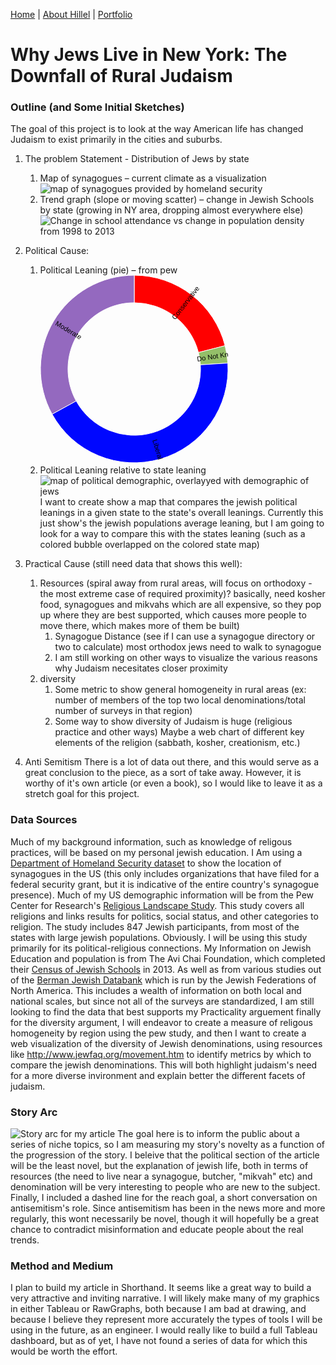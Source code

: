 [Home](https://hhochszt.github.io/94870-Portfolio) | [About Hillel](AboutHillel.md) | [Portfolio](Portfolio.md)

# Why Jews Live in New York: The Downfall of Rural Judaism

### Outline (and Some Initial Sketches)
The goal of this project is to look at the way American life has changed Judaism to exist primarily in the cities and suburbs.

1.	The problem Statement - Distribution of Jews by state
      1.	Map of synagogues – current climate as a visualization
      ![map of synagogues provided by homeland security](https://dl3.pushbulletusercontent.com/qPHHjQfB8pzXAiXf2XzSL3fVScjCaNN5/Synagogues%20in%20us%20draft.jpg)
      1.	Trend graph (slope or moving scatter) – change in Jewish Schools by state (growing in NY area, dropping almost everywhere else)
      ![Change in school attendance vs change in population density from 1998 to 2013](https://dl3.pushbulletusercontent.com/5HGQw8BDB0diJ51faY1QDPhiJV9sfuJq/20200209_124542.jpg)
      
1.	Political Cause:
      1.	Political Leaning (pie) – from pew
            <svg width="300" height="300" xmlns="http://www.w3.org/2000/svg"><g transform="translate(150, 150)"><g display="none"><path d="M6.4946704217662e-15,-106.06601717798213A106.06601717798213,106.06601717798213,0,1,1,-6.4946704217662e-15,106.06601717798213A106.06601717798213,106.06601717798213,0,1,1,6.4946704217662e-15,-106.06601717798213Z" style="stroke: rgb(255, 255, 255); fill: rgb(255, 0, 0); fill-rule: evenodd;"></path><text transform="translate(3.2473352108831e-15,53.033008588991066)rotate(90)" text-anchor="middle" dx="6" dy=".35em" style="font-size: 11px; font-family: Arial, Helvetica;"></text><title>undefined: none</title></g><g><path d="M9.184850993605149e-15,-150A150,150,0,0,1,145.28747416929465,-37.303483074728234L102.73375820657363,-26.377545844017938A106.06601717798213,106.06601717798213,0,0,0,6.4946704217662e-15,-106.06601717798213Z" style="stroke: rgb(255, 255, 255); fill: rgb(255, 0, 0); fill-rule: evenodd;"></path><text transform="translate(78.47233406460475,-101.1659234861311)rotate(-52.2)" text-anchor="middle" dx="6" dy=".35em" style="font-size: 11px; font-family: Arial, Helvetica;">Conservative</text><title>Conservative: 21</title></g><g><path d="M145.28747416929465,-37.303483074728234A150,150,0,0,1,149.70400926424074,-9.418577929397019L105.85672012155835,-6.659940323010583A106.06601717798213,106.06601717798213,0,0,0,102.73375820657363,-26.377545844017938Z" style="stroke: rgb(255, 255, 255); fill: rgb(148, 191, 105); fill-rule: evenodd;"></path><text transform="translate(126.45670979466361,-20.0287752061101)rotate(-9.000000000000012)" text-anchor="middle" dx="6" dy=".35em" style="font-size: 11px; font-family: Arial, Helvetica;">Do Not Know</text><title>Do Not Know: 3</title></g><g><path d="M149.70400926424074,-9.418577929397019A150,150,0,0,1,-131.44600200657948,72.2630511152574L-92.9463593787129,51.09769347282862A106.06601717798213,106.06601717798213,0,0,0,105.85672012155835,-6.659940323010583Z" style="stroke: rgb(255, 255, 255); fill: rgb(0, 7, 255); fill-rule: evenodd;"></path><text transform="translate(35.72007067577279,122.94928970622992)rotate(73.79999999999998)" text-anchor="middle" dx="6" dy=".35em" style="font-size: 11px; font-family: Arial, Helvetica;">Liberal</text><title>Liberal: 43</title></g><g><path d="M-131.44600200657948,72.2630511152574A150,150,0,0,1,-2.7554552980815446e-14,-150L-1.94840112652986e-14,-106.06601717798213A106.06601717798213,106.06601717798213,0,0,0,-92.9463593787129,51.09769347282862Z" style="stroke: rgb(255, 255, 255); fill: rgb(148, 105, 191); fill-rule: evenodd;"></path><text transform="translate(-110.20339133630152,-65.1741039549194)rotate(390.6)" text-anchor="middle" dx="6" dy=".35em" style="font-size: 11px; font-family: Arial, Helvetica;">Moderate</text><title>Moderate: 33</title></g></g></svg>
      1.	Political Leaning relative to state leaning
      ![map of political demographic, overlayyed with demographic of jews](https://dl3.pushbulletusercontent.com/xP8PqLDOrbbUz5ksEEGgqsuGZqNohfhM/political%20map%20unfiinished.jpg)
      I want to create show a map that compares the jewish political leanings in a given state to the state's overall leanings. Currently this just show's the jewish populations average leaning, but I am going to look for a way to compare this with the states leaning (such as a colored bubble overlapped on the colored state map)
      
      
      
1.	Practical Cause (still need data that shows this well):
      1.	Resources (spiral away from rural areas, will focus on orthodoxy - the most extreme case of required proximity)?
      basically, need kosher food, synagogues and mikvahs which are all expensive, so they pop up where they are best supported, which causes more people to move there, which makes more of them be built)
            1.  Synagogue Distance (see if I can use a synagogue directory or two to calculate)
                  most orthodox jews need to walk to synagogue
            1.  I am still working on other ways to visualize the various reasons why Judaism necesitates closer proximity
      1. diversity
            1.  Some metric to show general homogeneity in rural areas (ex: number of members of the top two local denominations/total number of surveys in that region)
            1.  Some way to show diversity of Judaism is huge (religious practice and other ways)
                  Maybe a web chart of different key elements of the religion (sabbath, kosher, creationism, etc.)
1.    Anti Semitism
      There is a lot of data out there, and this would serve as a great conclusion to the piece, as a sort of take away. However, it is worthy of it's own article (or even a book), so I would like to leave it as a stretch goal for this project.
### Data Sources
Much of my background information, such as knowledge of religous practices, will be based on my personal jewish education. 
I Am using a [Department of Homeland Security dataset]() to show the location of synagogues in the US (this only includes organizations that have filed for a federal security grant, but it is indicative of the entire country's synagogue presence).
Much of my US demographic information will be from the Pew Center for Research's [Religious Landscape Study](https://www.pewforum.org/religious-landscape-study/). This study covers all religions and links results for politics, social status, and other categories to religion. The study includes 847 Jewish participants, from most of the states with large jewish populations. Obviously. I will be using this study primarily for its political-religious connections.
My Information on Jewish Education and population is from The Avi Chai Foundation, which completed their [Census of Jewish Schools](https://avichai.org/knowledge_base/a-census-of-jewish-day-schools-in-the-united-states-2013-14-2014/) in 2013. As well as from various studies out of the [Berman Jewish Databank](https://www.jewishdatabank.org/databank) which is run by the Jewish Federations of North America. This includes a wealth of information on both local and national scales, but since not all of the surveys are standardized, I am still looking to find the data that best supports my Practicality arguement
finally for the diversity argument, I will endeavor to create a measure of religous homogeneity by region using the pew study, and then I want to create a web visualization of the diversity of Jewish denominations, using resources like http://www.jewfaq.org/movement.htm to identify metrics by which to compare the jewish denominations. This will both highlight judaism's need for a more diverse invironment and explain better the different facets of judaism.

### Story Arc
![Story arc for my article](https://dl3.pushbulletusercontent.com/pW0UP9AgVOxotEDvqS32xjZ43BZnXyOE/20200209_142708.jpg)
The goal here is to inform the public about a series of niche topics, so I am measuring my story's novelty as a function of the progression of the story. I beleive that the political section of the article will be the least novel, but the explanation of jewish life, both in terms of resources (the need to live near a synagogue, butcher, "mikvah" etc) and denomination will be very interesting to people who are new to the subject. Finally, I included a dashed line for the reach goal, a short conversation on antisemitism's role. Since antisemitism has been in the news more and more regularly, this wont necessarily be novel, though it will hopefully be a great chance to contradict misinformation and educate people about the real trends.

### Method and Medium
I plan to build my article in Shorthand. It seems like a great way to build a very attractive and inviting narrative. I will likely make many of my graphics in either Tableau or RawGraphs, both because I am bad at drawing, and because I believe they represent more accurately the types of tools I will be using in the future, as an engineer. I would really like to build a full Tableau dashboard, but as of yet, I have not found a series of data for which this would be worth the effort.

